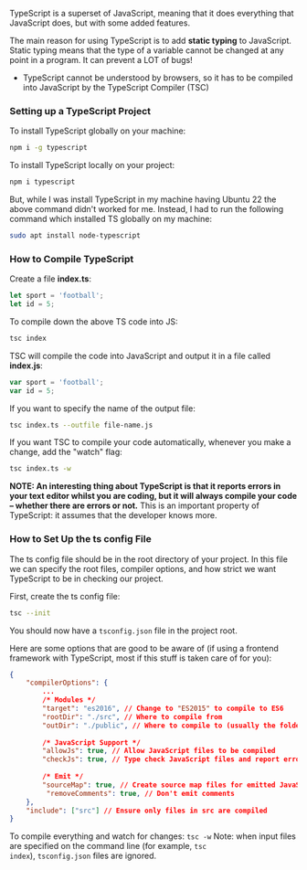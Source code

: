 TypeScript is a superset of JavaScript, meaning that it does everything that JavaScript does, but with some added features.

The main reason for using TypeScript is to add **static typing** to JavaScript. Static typing means that the type of a variable cannot be changed at any point in a program. It can prevent a LOT of bugs!

- TypeScript cannot be understood by browsers, so it has to be compiled into JavaScript by the TypeScript Compiler (TSC)

### Setting up a TypeScript Project
To install TypeScript globally on your machine:
```bash
npm i -g typescript
```
To install TypeScript locally on your project:
```bash
npm i typescript
```
But, while I was install TypeScript in my machine having Ubuntu 22 the above command didn't worked for me. Instead, I had to run the following command which installed TS globally on my machine:
```bash
sudo apt install node-typescript
```

### How to Compile TypeScript
Create a file **index.ts**:
```ts
let sport = 'football';
let id = 5;
```
To compile down the above TS code into JS:
```bash
tsc index
```
TSC will compile the code into JavaScript and output it in a file called **index.js**:
```js
var sport = 'football';
var id = 5;
```
If you want to specify the name of the output file:
```bash
tsc index.ts --outfile file-name.js
```
If you want TSC to compile your code automatically, whenever you make a change, add the "watch" flag:
```bash
tsc index.ts -w
```
**NOTE: An interesting thing about TypeScript is that it reports errors in your text editor whilst you are coding, but it will always compile your code – whether there are errors or not.**
This is an important property of TypeScript: it assumes that the developer knows more.

### How to Set Up the ts config File
The ts config file should be in the root directory of your project. In this file we can specify the root files, compiler options, and how strict we want TypeScript to be in checking our project.

First, create the ts config file:
```bash
tsc --init
```
You should now have a `tsconfig.json` file in the project root.

Here are some options that are good to be aware of (if using a frontend framework with TypeScript, most if this stuff is taken care of for you):
```json
{
    "compilerOptions": {
        ...
        /* Modules */
        "target": "es2016", // Change to "ES2015" to compile to ES6
        "rootDir": "./src", // Where to compile from
        "outDir": "./public", // Where to compile to (usually the folder to be deployed to the web server)
        
        /* JavaScript Support */
        "allowJs": true, // Allow JavaScript files to be compiled
        "checkJs": true, // Type check JavaScript files and report errors
        
        /* Emit */
        "sourceMap": true, // Create source map files for emitted JavaScript files (good for debugging)
         "removeComments": true, // Don't emit comments
    },
    "include": ["src"] // Ensure only files in src are compiled
}
```
To compile everything and watch for changes:
`tsc -w`
Note: when input files are specified on the command line (for example, `tsc index`), `tsconfig.json` files are ignored.

